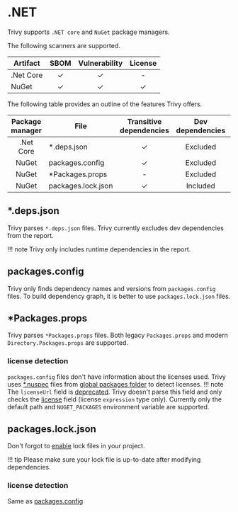 # .NET

Trivy supports `.NET core` and `NuGet` package managers.

The following scanners are supported.

| Artifact  | SBOM | Vulnerability | License |
|-----------|:----:|:-------------:|:-------:|
| .Net Core |  ✓   |       ✓       |    -    |
| NuGet     |  ✓   |       ✓       |    ✓    |

The following table provides an outline of the features Trivy offers.

| Package manager | File               | Transitive dependencies | Dev dependencies | [Dependency graph][dependency-graph] | Position |
|:---------------:|--------------------|:-----------------------:|:----------------:|:------------------------------------:|:--------:|
|    .Net Core    | *.deps.json        |            ✓            |     Excluded     |                  ✓                   |    ✓     |
|      NuGet      | packages.config    |            ✓            |     Excluded     |                  -                   |    -     |
|      NuGet      | *Packages.props    |            -            |     Excluded     |                  -                   |    -     |
|      NuGet      | packages.lock.json |            ✓            |     Included     |                  ✓                   |    ✓     |

## *.deps.json
Trivy parses `*.deps.json` files. Trivy currently excludes dev dependencies from the report.

!!! note
    Trivy only includes runtime dependencies in the report.

## packages.config
Trivy only finds dependency names and versions from `packages.config` files. To build dependency graph, it is better to use `packages.lock.json` files.

## *Packages.props
Trivy parses `*Packages.props` files. Both legacy `Packages.props` and modern `Directory.Packages.props` are supported.

### license detection
`packages.config` files don't have information about the licenses used.
Trivy uses [*.nuspec][nuspec] files from [global packages folder][global-packages] to detect licenses.
!!! note
    The `licenseUrl` field is [deprecated][license-url]. Trivy doesn't parse this field and only checks the [license] field (license `expression` type only).
Currently only the default path and `NUGET_PACKAGES` environment variable are supported.

## packages.lock.json
Don't forgot to [enable][enable-lock] lock files in your project.

!!! tip
    Please make sure your lock file is up-to-date after modifying dependencies.

### license detection
Same as [packages.config](#license-detection)

[enable-lock]: https://learn.microsoft.com/en-us/nuget/consume-packages/package-references-in-project-files#enabling-the-lock-file
[dependency-graph]: ../../configuration/reporting.md#show-origins-of-vulnerable-dependencies
[nuspec]: https://learn.microsoft.com/en-us/nuget/reference/nuspec
[global-packages]: https://learn.microsoft.com/en-us/nuget/consume-packages/managing-the-global-packages-and-cache-folders
[license]: https://learn.microsoft.com/en-us/nuget/reference/nuspec#license
[license-url]: https://learn.microsoft.com/en-us/nuget/reference/nuspec#licenseurl
